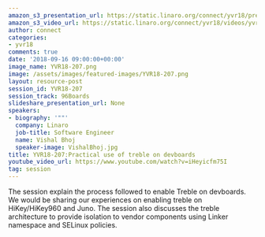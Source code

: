 ```yaml
---
amazon_s3_presentation_url: https://static.linaro.org/connect/yvr18/presentations/yvr18-207.pdf
amazon_s3_video_url: https://static.linaro.org/connect/yvr18/videos/yvr18-207.mp4
author: connect
categories:
- yvr18
comments: true
date: '2018-09-16 09:00:00+00:00'
image_name: YVR18-207.png
image: /assets/images/featured-images/YVR18-207.png
layout: resource-post
session_id: YVR18-207
session_track: 96Boards
slideshare_presentation_url: None
speakers:
- biography: '""'
  company: Linaro
  job-title: Software Engineer
  name: Vishal Bhoj
  speaker-image: VishalBhoj.jpg
title: YVR18-207:Practical use of treble on devboards
youtube_video_url: https://www.youtube.com/watch?v=iHeyicfm75I
tag: session
---
```


The session explain the process followed to enable Treble on devboards. We would be sharing our experiences on enabling treble on HiKey/HiKey960 and Juno. The session also discusses the treble architecture to provide isolation to vendor components using Linker namespace and SELinux policies.
